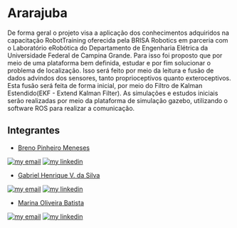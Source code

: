 # Ararajuba

De forma geral o projeto visa a aplicação dos conhecimentos adquiridos na capacitação RobotTraining oferecida pela BRISA Robotics em parceria com o Laboratório eRobótica do Departamento de Engenharia Elétrica da Universidade Federal de Campina Grande. Para isso foi proposto que por meio de uma plataforma bem definida, estudar e por fim solucionar o problema de localização. Isso será feito por meio da leitura e fusão de dados advindos dos sensores, tanto proprioceptivos quanto exteroceptivos. Esta fusão será feita de forma inicial, por meio do Filtro de Kalman Estendido(EKF - Extend Kalman Filter). As simulações e estudos iniciais serão realizadas por meio da plataforma de simulação gazebo, utilizando o software ROS para realizar a comunicação.

              
 ## Integrantes
- [Breno Pinheiro Meneses](https://github.com/brenopmeneses)

[![my email](https://img.shields.io/static/v1?style=flat&logo=gmail&labelColor=fafafa&label=Email&message=breno.meneses@ee.ufcg.edu.br&color=red)](mailto:breno.meneses@ee.ufcg.edu.br)
[![my linkedin](https://img.shields.io/static/v1?style=flat&logo=linkedin&logoColor=0072b1&labelColor=fafafa&label=LinkedIn&message=Breno%20Pinheiro%20Meneses&color=0072b1)](https://www.linkedin.com/in/brenopmeneses/)

- [Gabriel Henrique V. da Silva](https://github.com/gabrielhvs)

[![my email](https://img.shields.io/static/v1?style=flat&logo=gmail&labelColor=fafafa&label=Email&message=gabriel.vasconcelos@ee.ufcg.edu.br&color=red)](mailto:gabriel.vasconcelos@ee.ufcg.edu.br)
[![my linkedin](https://img.shields.io/static/v1?style=flat&logo=linkedin&logoColor=0072b1&labelColor=fafafa&label=LinkedIn&message=Gabriel%20Henrique%20V%20Silva&color=0072b1)](https://www.linkedin.com/in/gabrielhenriquevs/) 

- [Marina Oliveira Batista](https://github.com/maarinaabatista)

[![my email](https://img.shields.io/static/v1?style=flat&logo=gmail&labelColor=fafafa&label=Email&message=marina.batista@ee.ufcg.edu.br&color=red)](mailto:marina.batista@ee.ufcg.edu.br)
[![my linkedin](https://img.shields.io/static/v1?style=flat&logo=linkedin&logoColor=0072b1&labelColor=fafafa&label=LinkedIn&message=Marina%20Oliveira%20Batista&color=0072b1)](https://www.linkedin.com/in/marina-batista-64168a1a4/) 
